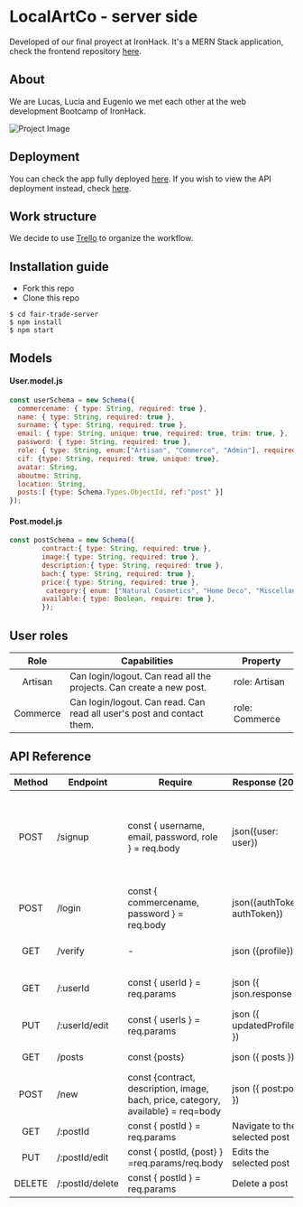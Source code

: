 # LocalArtCo - server side
Developed of our final proyect at IronHack. It's a MERN Stack application, check the frontend repository [here](https://github.com/eoGimenez/fair-trade-client).

## About
We are Lucas, Lucia and Eugenio we met each other at the web development Bootcamp of IronHack. 

![Project Image](https://res.cloudinary.com/dxk04cijr/image/upload/v1678989961/localartco/navbarlogo_bjkqoq.png "Project Image")

## Deployment
You can check the app fully deployed [here](#). If you wish to view the API deployment instead, check [here](#).

## Work structure
We decide to use [Trello](https://trello.com/b/pWR9rkVU/app) to organize the workflow.

## Installation guide
- Fork this repo
- Clone this repo 

```shell
$ cd fair-trade-server
$ npm install
$ npm start
```

## Models
#### User.model.js
```js
const userSchema = new Schema({
  commercename: { type: String, required: true },
  name: { type: String, required: true },
  surname: { type: String, required: true },
  email: { type: String, unique: true, required: true, trim: true, },
  password: { type: String, required: true },
  role: { type: String, enum:["Artisan", "Commerce", "Admin"], required: true},
  cif: {type: String, required: true, unique: true},
  avatar: String,
  aboutme: String,
  location: String,
  posts:[ {type: Schema.Types.ObjectId, ref:"post" }]
});
```
#### Post.model.js
```js
const postSchema = new Schema({
        contract:{ type: String, required: true },
        image:{ type: String, required: true },
        description:{ type: String, required: true },
        bach:{ type: String, required: true },
        price:{ type: String, required: true },
         category:{ enum: ["Natural Cosmetics", "Home Deco", "Miscellaneous", "Fabric & Fashion" ],    require: true },
        available:{ type: Boolean, require: true },
        });
```



## User roles
| Role  | Capabilities                                                                                                                               | Property       |
| :---: | ------------------------------------------------------------------------------------------------------------------------------------------ | -------------- |
| Artisan  | Can login/logout. Can read all the projects. Can create a new post.                                                                       | role: Artisan |
| Commerce | Can login/logout. Can read. Can read all user's post and contact them. | role: Commerce  |

## API Reference
| Method | Endpoint                    | Require                                             | Response (200)                                                        | Action                                                                    |
| :----: | --------------------------- | --------------------------------------------------- |---------------------------------------------------------------------- | ------------------------------------------------------------------------- |
| POST| /signup | const { username, email, password, role } = req.body | json({user: user}) | Registers the user in the database and returns the logged in user. |
| POST | /login | const { commercename, password } = req.body | json({authToken: authToken}) | Log in an user already registered.|
| GET| /verify | -| json ({profile}) | Navigate to user's profile|
| GET| /:userId| const { userId } = req.params | json ({ json.response })| Return to user's profile|
|PUT| /:userId/edit| const { userIs } = req.params| json ({ updatedProfile }) | Edits the User's profile|
|GET| /posts| const {posts} | json ({ posts })| Return a post's list|
|POST| /new| const {contract, description, image, bach, price, category, available} = req=body | json ({ post:post }) | Adds a new Post|
|GET| /:postId| const { postId } = req.params | Navigate to the selected post|
|PUT| /:postId/edit | const { postId, {post} } =req.params/req.body | Edits the selected post|
|DELETE| /:postId/delete| const { postId } = req.params | Delete a post|

